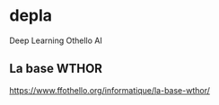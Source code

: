 # depla
Deep Learning Othello AI

## La base WTHOR
https://www.ffothello.org/informatique/la-base-wthor/
